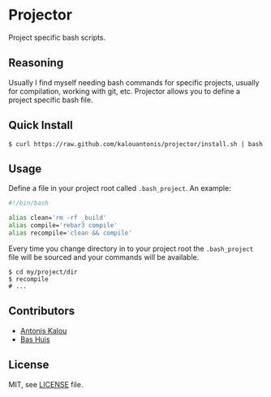 # Projector

Project specific bash scripts.

## Reasoning

Usually I find myself needing bash commands for specific projects, 
usually for compilation, working with git, etc. Projector allows
you to define a project specific bash file.

## Quick Install

```
$ curl https://raw.github.com/kalouantonis/projector/install.sh | bash
```

## Usage


Define a file in your project root called `.bash_project`. An example:

```bash
#!/bin/bash

alias clean='rm -rf _build'
alias compile='rebar3 compile'
alias recompile='clean && compile'
```

Every time you change directory in to your project root the `.bash_project` 
file will be sourced and your commands will be available.

```
$ cd my/project/dir
$ recompile
# ...
```

## Contributors

- [Antonis Kalou](https://github.com/kalouantonis)
- [Bas Huis](https://github.com/bas080)

## License

MIT, see [LICENSE](LICENSE) file.
